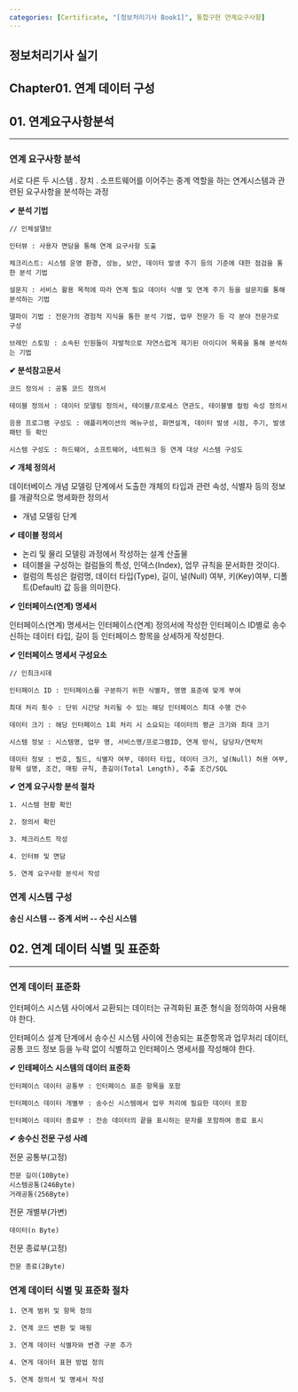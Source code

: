 ```yaml
---
categories: [Certificate, "[정보처리기사 Book1]", 통합구현 연계요구사항]
---
```


## 정보처리기사 실기

## Chapter01. 연계 데이터 구성

## 01. 연계요구사항분석

<hr>

### 연계 요구사항 분석

서로 다른 두 시스템 . 장치 . 소프트웨어를 이어주는 중계 역할을 하는 연계시스템과 관련된 요구사항을 분석하는 과정

**✔ 분석 기법**

```
// 인체설델브

인터뷰 : 사용자 면담을 통해 연계 요구사항 도출

체크리스트: 시스템 운영 환경, 성능, 보안, 데이터 발생 주기 등의 기준에 대한 점검을 통한 분석 기법

설문지 : 서비스 활용 목적에 따라 연계 필요 데이터 식별 및 연계 주기 등을 설문지를 통해 분석하는 기법

델파이 기법 : 전문가의 경험적 지식을 통한 분석 기법, 업무 전문가 등 각 분야 전문가로 구성

브레인 스토밍 : 소속된 인원들이 자발적으로 자연스럽게 제기된 아이디어 목록을 통해 분석하는 기법
```

**✔ 분석참고문서**

```
코드 정의서 : 공통 코드 정의서

테이블 정의서 : 데이터 모델링 정의서, 테이블/프로세스 연관도, 테이블별 컬럼 속성 정의서

응용 프로그램 구성도 : 애플리케이션의 메뉴구성, 화면설계, 데이터 발생 시점, 주기, 발생 패턴 등 확인

시스템 구성도 : 하드웨어, 소프트웨어, 네트워크 등 연계 대상 시스템 구성도
```

**✔ 개체 정의서**

데이터베이스 개념 모델링 단계에서 도출한 개체의 타입과 관련 속성, 식별자 등의 정보를 개괄적으로 명세화한 정의서

- 개념 모델링 단계

**✔ 테이블 정의서**

- 논리 및 물리 모델링 과정에서 작성하는 설계 산출물
- 테이블을 구성하는 컬럼들의 특성, 인덱스(Index), 업무 규칙을 문서화한 것이다.
- 컬럼의 특성은 컬럼명, 데이터 타입(Type), 길이, 널(Null) 여부, 키(Key)여부, 디폴트(Default) 값 등을 의미한다.

**✔ 인터페이스(연계) 명세서**

인터페이스(연계) 명세서는 인터페이스(연계) 정의서에 작성한 인터페이스 ID별로 송수신하는 데이터 타입, 길이 등 인터페이스 항목을 상세하게 작성한다.

**✔ 인터페이스 명세서 구성요소**

```
// 인최크시데

인터페이스 ID : 인터페이스를 구분하기 위한 식별자, 명명 표준에 맞게 부여

최대 처리 횟수 : 단위 시간당 처리될 수 있는 해당 인터페이스 최대 수행 건수

데이터 크기 : 해당 인터페이스 1회 처리 시 소요되는 데이터의 평균 크기와 최대 크기

시스템 정보 : 시스템명, 업무 명, 서비스명/프로그램ID, 연계 방식, 담당자/연락처

데이터 정보 : 번호, 필드, 식별자 여부, 데이터 타입, 데이터 크기, 널(Null) 허용 여부, 항목 설명, 조건, 매핑 규칙, 총길이(Total Length), 추출 조건/SQL
```

**✔ 연계 요구사항 분석 절차**

```
1. 시스템 현황 확인

2. 정의서 확인

3. 체크리스트 작성

4. 인터뷰 및 면담

5. 연계 요구사항 분석서 작성
```

### 연계 시스템 구성

**송신 시스템 -- 중계 서버 -- 수신 시스템**


## 02. 연계 데이터 식별 및 표준화

<hr>

### 연계 데이터 표준화

인터페이스 시스템 사이에서 교환되는 데이터는 규격화된 표준 형식을 정의하여 사용해야 한다.

인터페이스 설계 단계에서 송수신 시스템 사이에 전송되는 표준항목과 업무처리 데이터, 공통 코드 정보 등을 누락 없이 식별하고 인터페이스 명세서를 작성해야 한다.

**✔ 인테페이스 시스템의 데이터 표준화**

```
인터페이스 데이터 공통부 : 인터페이스 표준 항목을 포함

인터페이스 데이터 개별부 : 송수신 시스템에서 업무 처리에 필요한 데이터 포함

인터페이스 데이터 종료부 : 전송 데이터의 끝을 표시하는 문자를 포함하여 종료 표시
```

**✔ 송수신 전문 구성 사례**

전문 공통부(고정)

```
전문 길이(10Byte)
시스템공통(246Byte)
거래공통(256Byte)
```

전문 개별부(가변)
```
데이터(n Byte)
```

전문 종료부(고정)
```
전문 종료(2Byte)
```

### 연계 데이터 식별 및 표준화 절차

```
1. 연계 범위 및 항목 정의

2. 연계 코드 변환 및 매핑

3. 연계 데이터 식별자와 변경 구분 추가

4. 연게 데이터 표현 방법 정의

5. 연계 정의서 및 명세서 작성
```
